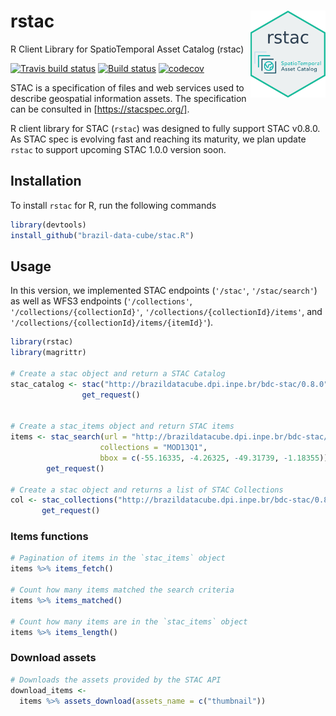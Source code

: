 # rstac <img src="inst/extdata/img/logo.png" align="right" width="120" />
R Client Library for SpatioTemporal Asset Catalog (rstac)

[![Travis build status](https://travis-ci.com/OldLipe/stac.R.svg?branch=master)](https://travis-ci.com/OldLipe/stac.R) [![Build status](https://ci.appveyor.com/api/projects/status/73w7h6u46l1587jj?svg=true)](https://ci.appveyor.com/project/OldLipe/stac-r) [![codecov](https://codecov.io/gh/OldLipe/stac.R/branch/master/graph/badge.svg)](https://codecov.io/gh/OldLipe/stac.R)

STAC is a specification of files and web services used to describe geospatial information assets.
The specification can be consulted in [https://stacspec.org/].

R client library for STAC (`rstac`) was designed to fully support STAC v0.8.0. 
As STAC spec is evolving fast and reaching its maturity, we plan update `rstac` to support upcoming STAC 1.0.0 version soon.

## Installation

To install `rstac` for R, run the following commands 

```R
library(devtools)
install_github("brazil-data-cube/stac.R")
```

## Usage

In this version, we implemented STAC endpoints (`'/stac'`, `'/stac/search'`) as well as
WFS3 endpoints (`'/collections'`, `'/collections/{collectionId}'`, 
`'/collections/{collectionId}/items'`, and `'/collections/{collectionId}/items/{itemId}'`).

```R
library(rstac)
library(magrittr)

# Create a stac object and return a STAC Catalog
stac_catalog <- stac("http://brazildatacube.dpi.inpe.br/bdc-stac/0.8.0") %>%
                get_request()
    

# Create a stac_items object and return STAC items
items <- stac_search(url = "http://brazildatacube.dpi.inpe.br/bdc-stac/0.8.0",
                    collections = "MOD13Q1",
                    bbox = c(-55.16335, -4.26325, -49.31739, -1.18355)) %>%
        get_request()
        
# Create a stac object and returns a list of STAC Collections
col <- stac_collections("http://brazildatacube.dpi.inpe.br/bdc-stac/0.8.0") %>%
       get_request()

```

### Items functions

```R
# Pagination of items in the `stac_items` object
items %>% items_fetch()

# Count how many items matched the search criteria
items %>% items_matched()

# Count how many items are in the `stac_items` object
items %>% items_length()
```

### Download assets

```R
# Downloads the assets provided by the STAC API
download_items <- 
  items %>% assets_download(assets_name = c("thumbnail"))
```
